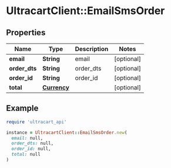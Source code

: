 # UltracartClient::EmailSmsOrder

## Properties

| Name | Type | Description | Notes |
| ---- | ---- | ----------- | ----- |
| **email** | **String** | email | [optional] |
| **order_dts** | **String** | order_dts | [optional] |
| **order_id** | **String** | order_id | [optional] |
| **total** | [**Currency**](Currency.md) |  | [optional] |

## Example

```ruby
require 'ultracart_api'

instance = UltracartClient::EmailSmsOrder.new(
  email: null,
  order_dts: null,
  order_id: null,
  total: null
)
```

